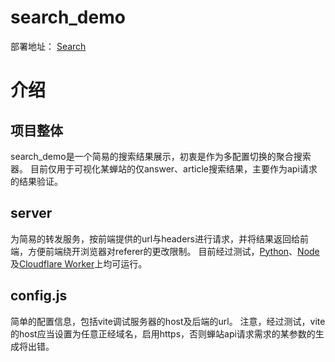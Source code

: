 # search_demo

部署地址： [Search](https://search.sduoooh.me)


# 介绍
## 项目整体
search_demo是一个简易的搜索结果展示，初衷是作为多配置切换的聚合搜索器。
目前仅用于可视化某蝉站的仅answer、article搜索结果，主要作为api请求的结果验证。
## server
为简易的转发服务，按前端提供的url与headers进行请求，并将结果返回给前端，方便前端绕开浏览器对referer的更改限制。
目前经过测试，[Python](./server/server.py)、[Node](./server/server.js)及[Cloudflare Worker](./server/worker.js)上均可运行。
## config.js
简单的配置信息，包括vite调试服务器的host及后端的url。
注意，经过测试，vite的host应当设置为任意正经域名，启用https，否则蝉站api请求需求的某参数的生成将出错。
